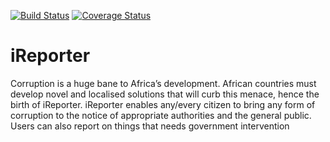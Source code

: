 [![Build Status](https://travis-ci.org/mezlet/iReporter.svg?branch=develop)](https://travis-ci.org/mezlet/iReporter)
[![Coverage Status](https://coveralls.io/repos/github/mezlet/iReporter/badge.svg?branch=develop)](https://coveralls.io/github/mezlet/iReporter?branch=develop)

# iReporter
Corruption is a huge bane to Africa’s development. African countries must develop novel and localised solutions that will curb this menace, hence the birth of iReporter. iReporter enables any/every citizen to bring any form of corruption to the notice of appropriate authorities and the general public. Users can also report on things that needs government intervention
